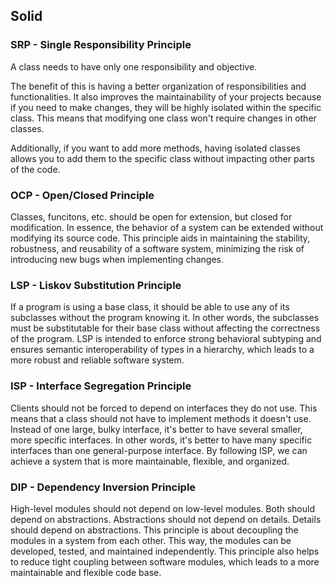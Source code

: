 ## Solid

### SRP - Single Responsibility Principle

A class needs to have only one responsibility and objective.

The benefit of this is having a better organization of responsibilities and functionalities. It also improves the maintainability of your projects because if you need to make changes, they will be highly isolated within the specific class. This means that modifying one class won't require changes in other classes.

Additionally, if you want to add more methods, having isolated classes allows you to add them to the specific class without impacting other parts of the code.


### OCP - Open/Closed Principle 

Classes, funcitons, etc.  should be open for extension, but closed for modification. In essence, the behavior of a system can be extended without modifying its source code. This principle aids in maintaining the stability, robustness, and reusability of a software system, minimizing the risk of introducing new bugs when implementing changes.


### LSP - Liskov Substitution Principle

If a program is using a base class, it should be able to use any of its subclasses without the program knowing it. In other words, the subclasses must be substitutable for their base class without affecting the correctness of the program. LSP is intended to enforce strong behavioral subtyping and ensures semantic interoperability of types in a hierarchy, which leads to a more robust and reliable software system.

### ISP - Interface Segregation Principle

Clients should not be forced to depend on interfaces they do not use. This means that a class should not have to implement methods it doesn't use. Instead of one large, bulky interface, it's better to have several smaller, more specific interfaces. In other words, it's better to have many specific interfaces than one general-purpose interface. By following ISP, we can achieve a system that is more maintainable, flexible, and organized.

### DIP - Dependency Inversion Principle

High-level modules should not depend on low-level modules. Both should depend on abstractions. Abstractions should not depend on details. Details should depend on abstractions. This principle is about decoupling the modules in a system from each other. This way, the modules can be developed, tested, and maintained independently. This principle also helps to reduce tight coupling between software modules, which leads to a more maintainable and flexible code base.